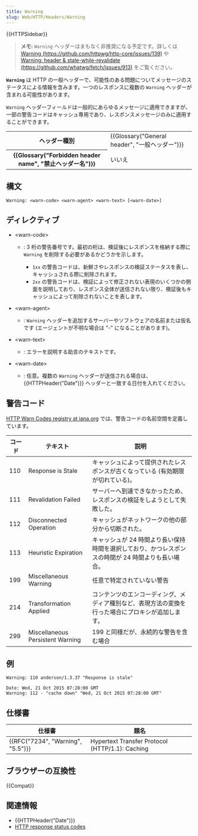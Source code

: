 ```yaml
---
title: Warning
slug: Web/HTTP/Headers/Warning
---
```


{{HTTPSidebar}}

> **メモ:** `Warning` ヘッダーはまもなく非推奨になる予定です。詳しくは [Warning (https://github.com/httpwg/http-core/issues/139)](https://github.com/httpwg/http-core/issues/139) や [Warning: header & stale-while-revalidate (https://github.com/whatwg/fetch/issues/913)](https://github.com/whatwg/fetch/issues/913) をご覧ください。

**`Warning`** は HTTP の一般ヘッダーで、可能性のある問題についてメッセージのステータスによる情報を含みます。一つのレスポンスに複数の `Warning` ヘッダーが含まれる可能性があります。

`Warning` ヘッダーフィールドは一般的にあらゆるメッセージに適用できますが、一部の警告コードはキャッシュ専用であり、レスポンスメッセージのみに適用することができます。

<table class="properties">
  <tbody>
    <tr>
      <th scope="row">ヘッダー種別</th>
      <td>
        {{Glossary("General header", "一般ヘッダー")}}
      </td>
    </tr>
    <tr>
      <th scope="row">
        {{Glossary("Forbidden header name", "禁止ヘッダー名")}}
      </th>
      <td>いいえ</td>
    </tr>
  </tbody>
</table>

## 構文

```
Warning: <warn-code> <warn-agent> <warn-text> [<warn-date>]
```

## ディレクティブ

- \<warn-code>

  - : 3 桁の警告番号です。最初の桁は、検証後にレスポンスを格納する際に `Warning` を削除する必要があるかどうかを示します。

    - `1xx` の警告コードは、新鮮さやレスポンスの検証ステータスを表し、キャッシュされる際に削除されます。
    - `2xx` の警告コードは、検証によって修正されない表現のいくつかの側面を説明しており、レスポンス全体が送信されない限り、検証後もキャッシュによって削除されないことを表します。

- \<warn-agent>
  - : `Warning` ヘッダーを追加するサーバーやソフトウェアの名前または仮名です (エージェントが不明な場合は "-" になることがあります)。
- \<warn-text>
  - : エラーを説明する助言のテキストです。
- \<warn-date>
  - : 任意。複数の `Warning` ヘッダーが送信される場合は、 {{HTTPHeader("Date")}} ヘッダーと一致する日付を入れてください。

## 警告コード

[HTTP Warn Codes registry at iana.org](http://www.iana.org/assignments/http-warn-codes/http-warn-codes.xhtml) では、警告コードの名前空間を定義しています。

| コード | テキスト                         | 説明                                                                                               |
| ------ | -------------------------------- | -------------------------------------------------------------------------------------------------- |
| 110    | Response is Stale                | キャッシュによって提供されたレスポンスが古くなっている (有効期限が切れている)。                    |
| 111    | Revalidation Failed              | サーバーへ到達できなかったため、レスポンスの検証をしようとして失敗した。                           |
| 112    | Disconnected Operation           | キャッシュがネットワークの他の部分から切断された。                                                 |
| 113    | Heuristic Expiration             | キャッシュが 24 時間より長い保持時間を選択しており、かつレスポンスの時間が 24 時間よりも長い場合。 |
| 199    | Miscellaneous Warning            | 任意で特定されていない警告                                                                         |
| 214    | Transformation Applied           | コンテンツのエンコーディング、メディア種別など、表現方法の変換を行った場合にプロキシが追加します。 |
| 299    | Miscellaneous Persistent Warning | 199 と同様だが、永続的な警告を含む場合                                                             |

## 例

```
Warning: 110 anderson/1.3.37 "Response is stale"

Date: Wed, 21 Oct 2015 07:28:00 GMT
Warning: 112 - "cache down" "Wed, 21 Oct 2015 07:28:00 GMT"
```

## 仕様書

| 仕様書                            | 題名                                            |
| --------------------------------- | ----------------------------------------------- |
| {{RFC("7234", "Warning", "5.5")}} | Hypertext Transfer Protocol (HTTP/1.1): Caching |

## ブラウザーの互換性

{{Compat}}

## 関連情報

- {{HTTPHeader("Date")}}
- [HTTP response status codes](/ja/docs/Web/HTTP/Status)
